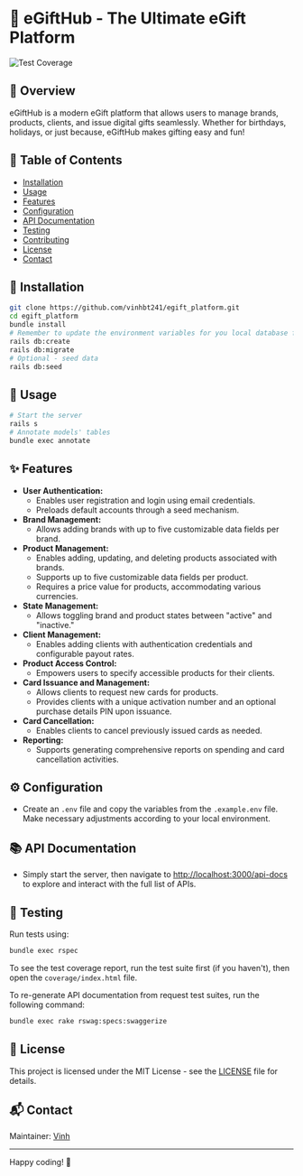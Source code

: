 # 🎁 eGiftHub - The Ultimate eGift Platform

![Test Coverage](https://img.shields.io/badge/coverage-99.15%25-brightgreen)

## 🚀 Overview
eGiftHub is a modern eGift platform that allows users to manage brands, products, clients, and issue digital gifts seamlessly. Whether for birthdays, holidays, or just because, eGiftHub makes gifting easy and fun!

## 📜 Table of Contents
- [Installation](#installation)
- [Usage](#usage)
- [Features](#features)
- [Configuration](#configuration)
- [API Documentation](#api-documentation)
- [Testing](#testing)
- [Contributing](#contributing)
- [License](#license)
- [Contact](#contact)

## 🔧 Installation
```sh
git clone https://github.com/vinhbt241/egift_platform.git
cd egift_platform
bundle install
# Remember to update the environment variables for you local database first, see Configuration section for more details
rails db:create
rails db:migrate
# Optional - seed data
rails db:seed
```

## 🚀 Usage
```sh
# Start the server
rails s
# Annotate models' tables
bundle exec annotate
```

## ✨ Features
- **User Authentication:**
  - Enables user registration and login using email credentials.
  - Preloads default accounts through a seed mechanism.
- **Brand Management:**
  - Allows adding brands with up to five customizable data fields per brand.
- **Product Management:**
  - Enables adding, updating, and deleting products associated with brands.
  - Supports up to five customizable data fields per product.
  - Requires a price value for products, accommodating various currencies.
- **State Management:**
  - Allows toggling brand and product states between "active" and "inactive."
- **Client Management:**
  - Enables adding clients with authentication credentials and configurable payout rates.
- **Product Access Control:**
  - Empowers users to specify accessible products for their clients.
- **Card Issuance and Management:**
  - Allows clients to request new cards for products.
  - Provides clients with a unique activation number and an optional purchase details PIN upon issuance.
- **Card Cancellation:**
  - Enables clients to cancel previously issued cards as needed.
- **Reporting:**
  - Supports generating comprehensive reports on spending and card cancellation activities.

## ⚙️ Configuration
- Create an `.env` file and copy the variables from the `.example.env` file. Make necessary adjustments according to your local environment.

## 📚 API Documentation
- Simply start the server, then navigate to [http://localhost:3000/api-docs](http://localhost:3000/api-docs) to explore and interact with the full list of APIs.

## 🧪 Testing
Run tests using:
```sh
bundle exec rspec
```
To see the test coverage report, run the test suite first (if you haven't), then open the `coverage/index.html` file.

To re-generate API documentation from request test suites, run the following command:
```sh
bundle exec rake rswag:specs:swaggerize
```

## 📝 License
This project is licensed under the MIT License - see the [LICENSE](https://mit-license.org/) file for details.

## 📬 Contact
Maintainer: [Vinh](mailto:vinh2000bt@gmail.com)

---
Happy coding! 🚀
